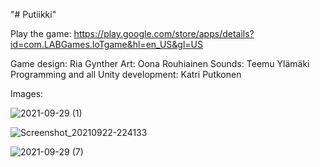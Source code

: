 "# Putiikki" 

Play the game: https://play.google.com/store/apps/details?id=com.LABGames.IoTgame&hl=en_US&gl=US

Game design: Ria Gynther
Art: Oona Rouhiainen
Sounds: Teemu Ylämäki
Programming and all Unity development: Katri Putkonen

Images:

![2021-09-29 (1)](https://user-images.githubusercontent.com/49474727/197757079-2cd96969-e314-4afd-9afd-19ab371ad6e9.png)

![Screenshot_20210922-224133](https://user-images.githubusercontent.com/49474727/197757169-2dc2449d-6b75-4795-9d8d-a6fba4d0e4ed.png)

![2021-09-29 (7)](https://user-images.githubusercontent.com/49474727/197757140-e9edeac7-c20b-4741-8141-d35abb80bfa0.png)
